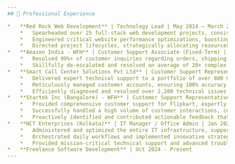 ```yaml
---
## 💼 Professional Experience

*   **Red Rock Web Development** | Technology Lead | May 2014 – March 2020 (Remote employment)
    *   Spearheaded over 25 full-stack web development projects, consistently achieving 95%+ on-time delivery and exceeding quality benchmarks.
    *   Engineered critical website performance optimizations, boosting average site speed by 40% and enhancing user engagement metrics by 25%.
    *   Directed project lifecycles, strategically allocating resources for 5+ concurrent projects, and managing team deliverables to meet all strategic business objectives.
*   **Amazon India - WFH** | Customer Support Associate (Fixed-Term) | June 2020 – Dec 2020 (Remote employment)
    *   Resolved 99%+ of customer inquiries regarding orders, shipping, and returns within the first contact, exceeding resolution time targets by an average of 20%.
    *   Skillfully de-escalated and resolved an average of 20+ complex customer escalations daily, maintaining a 94% customer satisfaction rating.
*   **Smart Call Center Solutions Pvt Ltd** | Customer Support Representative | March 2021 – March 2022 (On-site employment)
    *   Delivered expert technical support to a portfolio of over 800 US-based customers for Electronic Logging Devices (ELD), achieving a 97% first-call resolution rate.
    *   Meticulously managed customer accounts, ensuring 100% accuracy in device reporting and maintaining full compliance with federal DOT regulations for all clients.
    *   Efficiently diagnosed and resolved over 2,200 technical issues related to ELD devices, reducing average client downtime by 30% and improving overall device reliability.
*   **Startek Inc (Bangalore) - WFH** | Customer Support Representative | May 2022 – June 2023 (Remote employment)
    *   Provided comprehensive customer support for Flipkart, expertly managing 75+ daily inquiries related to orders, returns, and complex logistics challenges, ensuring swift resolutions.
    *   Successfully handled a high volume of customer interactions, consistently achieving 96%+ customer satisfaction ratings and exceeding quality assurance targets by 10%.
    *   Proactively identified and contributed actionable feedback that led to a 15% improvement in first-call resolution rates and a 10% reduction in call handling time.
*   **NCT Enterprises (Kolkata)** | IT Manager / Office Admin | Jan 2024 – Sept 2024 (On-site employment)
    *   Administered and optimized the entire IT infrastructure, supporting 100+ users and critical business systems, enhancing overall operational efficiency by 35%.
    *   Orchestrated daily workflows and implemented innovative strategic initiatives that boosted team productivity by 25% and reduced operational costs by 18%.
    *   Provided mission-critical technical support and advanced troubleshooting for all in-house hardware and software systems, reducing system downtime by 60% and resolving 99.8% of technical issues within an 8-hour timeframe.
*   **Freelance Software Development** | Oct 2024 - Present
---
```

